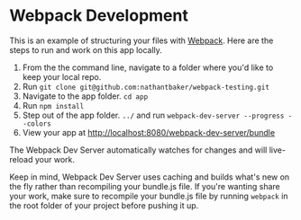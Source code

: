 # Webpack Development

This is an example of structuring your files with [Webpack](https://webpack.github.io/). Here are the steps to run and work on this app locally.

1. From the the command line, navigate to a folder where you'd like to keep your local repo.
1. Run `git clone git@github.com:nathantbaker/webpack-testing.git`
1. Navigate to the app folder. `cd app`
1. Run `npm install`
1. Step out of the app folder. `../` and run `webpack-dev-server --progress --colors`
1. View your app at [http://localhost:8080/webpack-dev-server/bundle](http://localhost:8080/webpack-dev-server/bundle)

The Webpack Dev Server automatically watches for changes and will live-reload your work.

Keep in mind, Webpack Dev Server uses caching and builds what's new on the fly rather than recompiling your bundle.js file. If you're wanting share your work, make sure to recompile your bundle.js file by running `webpack` in the root folder of your project before pushing it up.